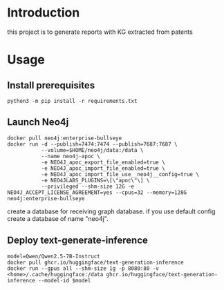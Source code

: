 # Introduction

this project is to generate reports with KG extracted from patents

# Usage

## Install prerequisites

```shell
python3 -m pip install -r requirements.txt
```

## Launch Neo4j

```shell
docker pull neo4j:enterprise-bullseye
docker run -d --publish=7474:7474 --publish=7687:7687 \
           --volume=$HOME/neo4j/data:/data \
           --name neo4j-apoc \
           -e NEO4J_apoc_export_file_enabled=true \
           -e NEO4J_apoc_import_file_enabled=true \
           -e NEO4J_apoc_import_file_use__neo4j__config=true \
           -e NEO4JLABS_PLUGINS=\[\"apoc\"\] \
           --privileged --shm-size 12G -e NEO4J_ACCEPT_LICENSE_AGREEMENT=yes --cpus=32 --memory=128G neo4j:enterprise-bullseye
```

create a database for receiving graph database. if you use default config create a database of name "neo4j".

## Deploy text-generate-inference

```shell
model=Qwen/Qwen2.5-7B-Instruct
docker pull ghcr.io/huggingface/text-generation-inference
docker run --gpus all --shm-size 1g -p 8080:80 -v <home>/.cache/huggingface:/data ghcr.io/huggingface/text-generation-inference --model-id $model
```

